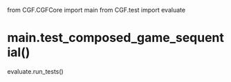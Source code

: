 from CGF.CGFCore import main
from CGF.test import evaluate

# main.test_composed_game_sequential()

evaluate.run_tests()
